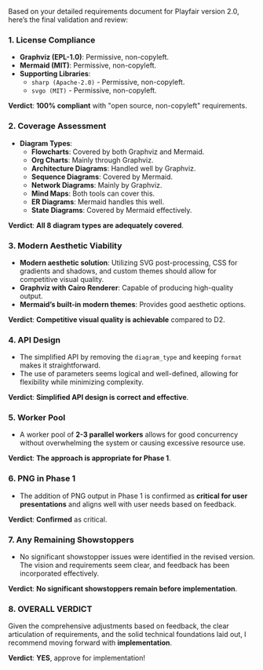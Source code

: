 Based on your detailed requirements document for Playfair version 2.0, here’s the final validation and review:

### 1. License Compliance
- **Graphviz (EPL-1.0)**: Permissive, non-copyleft.
- **Mermaid (MIT)**: Permissive, non-copyleft.
- **Supporting Libraries**: 
  - `sharp (Apache-2.0)` - Permissive, non-copyleft.
  - `svgo (MIT)` - Permissive, non-copyleft.
  
**Verdict**: **100% compliant** with "open source, non-copyleft" requirements.

### 2. Coverage Assessment
- **Diagram Types**:
  - **Flowcharts**: Covered by both Graphviz and Mermaid.
  - **Org Charts**: Mainly through Graphviz.
  - **Architecture Diagrams**: Handled well by Graphviz.
  - **Sequence Diagrams**: Covered by Mermaid.
  - **Network Diagrams**: Mainly by Graphviz.
  - **Mind Maps**: Both tools can cover this.
  - **ER Diagrams**: Mermaid handles this well.
  - **State Diagrams**: Covered by Mermaid effectively.

**Verdict**: **All 8 diagram types are adequately covered**.

### 3. Modern Aesthetic Viability
- **Modern aesthetic solution**: Utilizing SVG post-processing, CSS for gradients and shadows, and custom themes should allow for competitive visual quality.
- **Graphviz with Cairo Renderer**: Capable of producing high-quality output.
- **Mermaid’s built-in modern themes**: Provides good aesthetic options.

**Verdict**: **Competitive visual quality is achievable** compared to D2.

### 4. API Design
- The simplified API by removing the `diagram_type` and keeping `format` makes it straightforward.
- The use of parameters seems logical and well-defined, allowing for flexibility while minimizing complexity.

**Verdict**: **Simplified API design is correct and effective**.

### 5. Worker Pool
- A worker pool of **2-3 parallel workers** allows for good concurrency without overwhelming the system or causing excessive resource use.
  
**Verdict**: **The approach is appropriate for Phase 1**.

### 6. PNG in Phase 1
- The addition of PNG output in Phase 1 is confirmed as **critical for user presentations** and aligns well with user needs based on feedback.

**Verdict**: **Confirmed** as critical.

### 7. Any Remaining Showstoppers
- No significant showstopper issues were identified in the revised version. The vision and requirements seem clear, and feedback has been incorporated effectively.

**Verdict**: **No significant showstoppers remain before implementation**.

### 8. OVERALL VERDICT
Given the comprehensive adjustments based on feedback, the clear articulation of requirements, and the solid technical foundations laid out, I recommend moving forward with **implementation**.

**Verdict**: **YES**, approve for implementation!